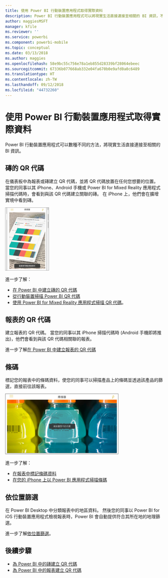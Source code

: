 ```yaml
---
title: 使用 Power BI 行動裝置應用程式取得實際資料
description: Power BI 行動裝置應用程式可以將現實生活直接連接至相關的 BI 資訊，不需進行任何搜尋。
author: maggiesMSFT
manager: kfile
ms.reviewer: ''
ms.service: powerbi
ms.component: powerbi-mobile
ms.topic: conceptual
ms.date: 03/13/2018
ms.author: maggies
ms.openlocfilehash: 58e9bc55c756e78a1eb855d28339bf28064ebeec
ms.sourcegitcommit: 67336b077668ab332e04fa670b0e9afd0a0c6489
ms.translationtype: HT
ms.contentlocale: zh-TW
ms.lasthandoff: 09/12/2018
ms.locfileid: "44732260"
---
```

# <a name="get-data-from-the-real-world-with-the-power-bi-mobile-apps"></a>使用 Power BI 行動裝置應用程式取得實際資料
Power BI 行動裝置應用程式可以數種不同的方法，將現實生活直接連接至相關的 BI 資訊。 

## <a name="qr-codes-for-tiles"></a>磚的 QR 代碼
在儀表板中為報表或磚建立 QR 代碼，並將 QR 代碼放置在任何您想要的位置。 當您的同事以其 iPhone、Android 手機或 Power BI for Mixed Reality 應用程式掃描代碼時，會看到與該 QR 代碼建立關聯的磚。 在 iPhone 上，他們會在擴增實境中看到磚。

![QR 代碼](./media/mobile-apps-data-in-real-world-context/power-bi-ios-qr-ar-scanner-small.png)

進一步了解：

* [在 Power BI 中建立磚的 QR 代碼](../../service-create-qr-code-for-tile.md)
* [從行動裝置掃描 Power BI QR 代碼](mobile-apps-qr-code.md)
* [使用 Power BI for Mixed Reality 應用程式掃描 QR 代碼](mobile-mixed-reality-app.md#scan-a-report-qr-code-in-holographic-view)。

## <a name="qr-codes-for-reports"></a>報表的 QR 代碼
建立報表的 QR 代碼。  當您的同事以其 iPhone 掃描代碼時 (Android 手機即將推出)，他們會看到與該 QR 代碼相關聯的報表。 

進一步了解[在 Power BI 中建立報表的 QR 代碼](../../service-create-qr-code-for-report.md)

## <a name="barcodes"></a>條碼
標記您的報表中的條碼資料，使您的同事可以掃描產品上的條碼並透過該產品的篩選，直接前往該報表。

![條碼](./media/mobile-apps-data-in-real-world-context/power-bi-barcode-scanner.png)

進一步了解：

* [在報表中標記條碼資料](../../desktop-mobile-barcodes.md)
* [在您的 iPhone 上以 Power BI 應用程式掃描條碼](mobile-apps-scan-barcode-iphone.md)

## <a name="filter-by-location"></a>依位置篩選
在 Power BI Desktop 中分類報表中的地區資料。 然後您的同事以 Power BI for iOS 行動裝置應用程式檢視報表時，Power BI 會自動提供符合其所在地的地理篩選。

進一步了解[依位置篩選](mobile-apps-geographic-filtering.md)。

## <a name="next-steps"></a>後續步驟
* [為 Power BI 中的磚建立 QR 代碼](../../service-create-qr-code-for-tile.md)
* [為 Power BI 中的報表建立 QR 代碼](../../service-create-qr-code-for-report.md)

